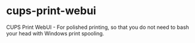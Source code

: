 # cups-print-webui
CUPS Print WebUI - For polished printing, so that you do not need to bash your head with Windows print spooling.
